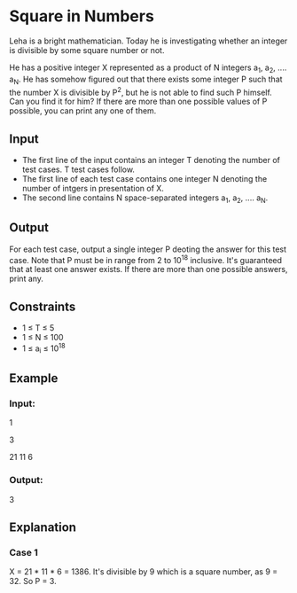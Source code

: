 # Square in Numbers

Leha is a bright mathematician. Today he is investigating whether an integer is divisible by some square number or not.

He has a positive integer X represented as a product of N integers a<sub>1</sub>, a<sub>2</sub>, .... a<sub>N</sub>. 
He has somehow figured out that there exists some integer P such that the number X is divisible by P<sup>2</sup>, but he is not able to find such P himself. 
Can you find it for him? If there are more than one possible values of P possible, you can print any one of them.

## Input

- The first line of the input contains an integer T denoting the number of test cases. T test cases follow.
- The first line of each test case contains one integer N denoting the number of intgers in presentation of X.
- The second line contains N space-separated integers a<sub>1</sub>, a<sub>2</sub>, .... a<sub>N</sub>.

## Output

For each test case, output a single integer P deoting the answer for this test case. 
Note that P must be in range from 2 to 10<sup>18</sup> inclusive. It's guaranteed that at least one answer exists. 
If there are more than one possible answers, print any.

## Constraints

- 1 ≤ T ≤ 5
- 1 ≤ N ≤ 100
- 1 ≤ a<sub>i</sub> ≤ 10<sup>18</sup>

## Example

### Input:

1

3

21 11 6

### Output:

3

## Explanation

### Case 1

X = 21 * 11 * 6 = 1386. It's divisible by 9 which is a square number, as 9 = 32. So P = 3.
